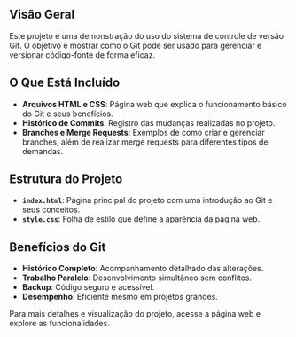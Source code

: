 ## Visão Geral

Este projeto é uma demonstração do uso do sistema de controle de versão Git. O objetivo é mostrar como o Git pode ser usado para gerenciar e versionar código-fonte de forma eficaz.

## O Que Está Incluído

- **Arquivos HTML e CSS**: Página web que explica o funcionamento básico do Git e seus benefícios.
- **Histórico de Commits**: Registro das mudanças realizadas no projeto.
- **Branches e Merge Requests**: Exemplos de como criar e gerenciar branches, além de realizar merge requests para diferentes tipos de demandas.

## Estrutura do Projeto

- **`index.html`**: Página principal do projeto com uma introdução ao Git e seus conceitos.
- **`style.css`**: Folha de estilo que define a aparência da página web.

## Benefícios do Git

- **Histórico Completo**: Acompanhamento detalhado das alterações.
- **Trabalho Paralelo**: Desenvolvimento simultâneo sem conflitos.
- **Backup**: Código seguro e acessível.
- **Desempenho**: Eficiente mesmo em projetos grandes.

Para mais detalhes e visualização do projeto, acesse a página web e explore as funcionalidades.
